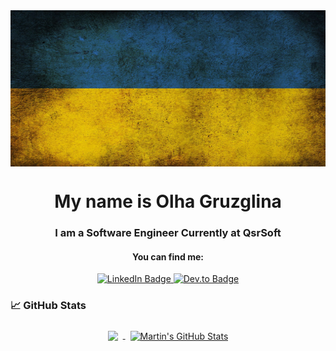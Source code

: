 <img align="center" src = "flag.jpeg" alt = "Ukrainian flag" height = '250px' width = 100%/>

<!-- ## Hi there 👋 -->

<h1 align="center">My name is Olha Gruzglina</h1>
<h3 align="center">I am a Software Engineer Currently at QsrSoft</h3>

<h4 align="center">You can find me:</h3>
<div align='center'>
  <a href="https://www.linkedin.com/in/olha-gruzglina-a4403b53/">
    <img src="https://img.shields.io/badge/LinkedIn-blue?style=for-the-badge&logo=linkedin&logoColor=white" alt="LinkedIn Badge"/>
  </a>
  <a href="https://dev.to/ogruzglina">
    <img src="https://img.shields.io/badge/Dev.to-black?logo=dev.to&logoColor=white&style=for-the-badge" alt="Dev.to Badge"/>
  </a>
</div>


### &#x1f4c8; GitHub Stats
<div align='center'>
  <a href="https://github.com/ogruzglina">
    <img align="center" style="margin:0.5rem" src="https://github-readme-stats.vercel.app/api/top-langs/?username=ogruzglina&title_color=ffffff&text_color=c9cacc&icon_color=4AB197&bg_color=1A2B34" />
  </a>

  <a href="https://github.com/ogruzglina">
    <img align="center" style="margin:0.5rem" src="https://github-readme-stats.vercel.app/api?username=ogruzglina&show_icons=true&line_height=27&count_private=true&title_color=ffffff&text_color=c9cacc&icon_color=4AB097&bg_color=1A2B34" alt="Martin's GitHub Stats" />
  </a>
</div>
